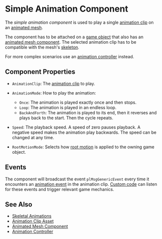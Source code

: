 # Simple Animation Component

The *simple animation component* is used to play a single [animation clip](animation-clip-asset.md) on an [animated mesh](animated-mesh-component.md).

The component has to be attached on a [game object](../../runtime/world/game-objects.md) that also has an [animated mesh component](animated-mesh-component.md). The selected animation clip has to be compatible with the mesh's [skeleton](skeleton-asset.md).

For more complex scenarios use an [animation controller](animation-controller/animation-controller-overview.md) instead.

## Component Properties

* `AnimationClip`: The [animation clip](animation-clip-asset.md) to play.

* `AnimationMode`: How to play the animation:

  * `Once`: The animation is played exactly once and then stops.
  * `Loop`: The animation is played in an endless loop.
  * `BackAndForth`: The animation is played to its end, then it reverses and plays back to the start. Then the cycle repeats.

* `Speed`: The playback speed. A speed of zero pauses playback. A negative speed makes the animation play backwards. The speed can be changed at any time.

* `RootMotionMode`: Selects how [root motion](root-motion.md) is applied to the owning game object.

## Events

The component will broadcast the event `plMsgGenericEvent` every time it encounters an [animation event](animation-events.md) in the animation clip. [Custom code](../../custom-code/custom-code-overview.md) can listen for these events and trigger relevant game mechanics.

## See Also


* [Skeletal Animations](skeletal-animation-overview.md)
* [Animation Clip Asset](animation-clip-asset.md)
* [Animated Mesh Component](animated-mesh-component.md)
* [Animation Controller](animation-controller/animation-controller-overview.md)
